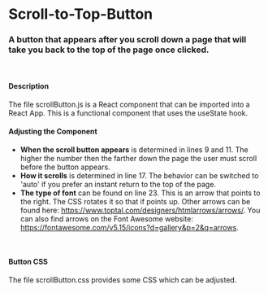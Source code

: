 # Scroll-to-Top-Button
### A button that appears after you scroll down a page that will take you back to the top of the page once clicked.
<br>

#### Description
The file scrollButton.js is a React component that can be imported into a React App. This is a functional component that uses the useState hook.
<br>

#### Adjusting the Component
* **When the scroll button appears** is determined in lines 9 and 11. The higher the number then the farther down the page the user must scroll before the button appears.
* **How it scrolls** is determined in line 17. The behavior can be switched to 'auto' if you prefer an instant return to the top of the page.
* **The type of font** can be found on line 23. This is an arrow that points to the right. The CSS rotates it so that if points up. Other arrows can be found here: https://www.toptal.com/designers/htmlarrows/arrows/. You can also find arrows on the Font Awesome website: https://fontawesome.com/v5.15/icons?d=gallery&p=2&q=arrows.
<br>

#### Button CSS
The file scrollButton.css provides some CSS which can be adjusted.
